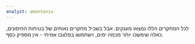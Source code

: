 ```yaml
---
analyst: amantonio
---
```


לכל המחקרים הללו נמצאו מענקים. אבל בשביל מחקרים נאותים של בטיחות החיסונים, כאלה שימשכו יותר מכמה ימים, וישתמשו בפלצבו אמיתי - אין מספיק כסף.
